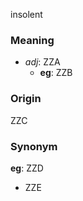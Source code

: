 insolent
### Meaning
+ _adj_: ZZA
    + __eg__: ZZB

### Origin

ZZC

### Synonym

__eg__: ZZD

+ ZZE


